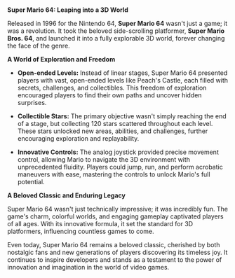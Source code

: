 **\
Super Mario 64: Leaping into a 3D World**

Released in 1996 for the Nintendo 64, **Super Mario 64** wasn\'t just a
game; it was a revolution. It took the beloved side-scrolling
platformer, **Super Mario Bros. 64**, and launched it into a fully
explorable 3D world, forever changing the face of the genre.

**A World of Exploration and Freedom**

-   **Open-ended Levels:** Instead of linear stages, Super Mario 64
    presented players with vast, open-ended levels like Peach\'s Castle,
    each filled with secrets, challenges, and collectibles. This freedom
    of exploration encouraged players to find their own paths and
    uncover hidden surprises.

-   **Collectible Stars:** The primary objective wasn\'t simply reaching
    the end of a stage, but collecting 120 stars scattered throughout
    each level. These stars unlocked new areas, abilities, and
    challenges, further encouraging exploration and replayability.

-   **Innovative Controls:** The analog joystick provided precise
    movement control, allowing Mario to navigate the 3D environment with
    unprecedented fluidity. Players could jump, run, and perform
    acrobatic maneuvers with ease, mastering the controls to unlock
    Mario\'s full potential.

**A Beloved Classic and Enduring Legacy**

Super Mario 64 wasn\'t just technically impressive; it was incredibly
fun. The game\'s charm, colorful worlds, and engaging gameplay
captivated players of all ages. With its innovative formula, it set the
standard for 3D platformers, influencing countless games to come.

Even today, Super Mario 64 remains a beloved classic, cherished by both
nostalgic fans and new generations of players discovering its timeless
joy. It continues to inspire developers and stands as a testament to the
power of innovation and imagination in the world of video games.
